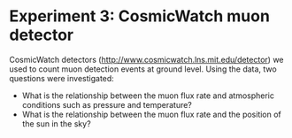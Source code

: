 # Experiment 3: CosmicWatch muon detector

CosmicWatch detectors (http://www.cosmicwatch.lns.mit.edu/detector) we used to count muon detection events at ground level. Using the data, two questions were investigated:
- What is the relationship between the muon flux rate and atmospheric conditions such as pressure and temperature?
- What is the relationship between the muon flux rate and the position of the sun in the sky?
